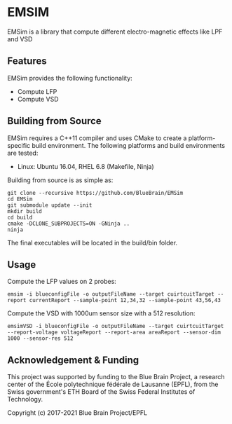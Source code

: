 # EMSIM

EMSim is a library that compute different electro-magnetic effects 
like LPF and VSD

## Features

EMSim provides the following functionality:
* Compute LFP
* Compute VSD

## Building from Source

EMSim requires a C++11 compiler and uses CMake to create a
platform-specific build environment. The following platforms and build
environments are tested:

* Linux: Ubuntu 16.04, RHEL 6.8 (Makefile, Ninja)

Building from source is as simple as:

    git clone --recursive https://github.com/BlueBrain/EMSim
    cd EMSim
    git submodule update --init
    mkdir build
    cd build
    cmake -DCLONE_SUBPROJECTS=ON -GNinja ..
    ninja

The final executables will be located in the build/bin folder.

## Usage

Compute the LFP values on 2 probes:

    emsim -i blueconfigFile -o outputFileName --target cuirtcuitTarget --report currentReport --sample-point 12,34,32 --sample-point 43,56,43

Compute the VSD with 1000um sensor size with a 512 resolution:

    emsimVSD -i blueconfigFile -o outputFileName --target cuirtcuitTarget --report-voltage voltageReport --report-area areaReport --sensor-dim 1000 --sensor-res 512

## Acknowledgement & Funding

This project was supported by funding to the Blue Brain Project, a research 
center of the École polytechnique fédérale de Lausanne (EPFL), from the Swiss 
government's ETH Board of the Swiss Federal Institutes of Technology.

Copyright (c) 2017-2021 Blue Brain Project/EPFL
